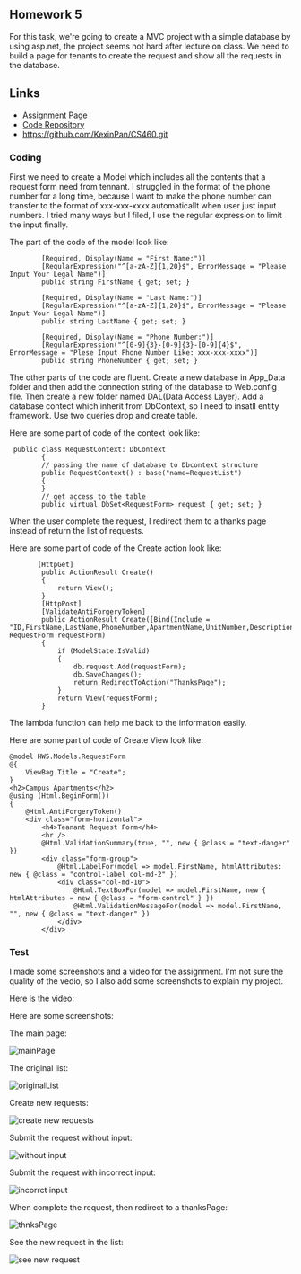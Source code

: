 ## Homework 5

For this task, we're going to create a MVC project with a simple database by using asp.net, the project seems not hard after lecture on class. We need to build a page for tenants to create the request and show all the requests in the database.

## Links

* [Assignment Page](http://www.wou.edu/~morses/classes/cs46x/assignments/HW5_1819.html)
* [Code Repository](https://github.com/KexinPan/CS460/tree/master/HW5)
* https://github.com/KexinPan/CS460.git

### Coding

First we need to create a Model which includes all the contents that a request form need from tennant. I struggled in the format of the phone number for a long time, because I want to make the phone number can transfer to the format of xxx-xxx-xxxx automaticallt when user just input numbers. I tried many ways but I filed, I use the regular expression to limit the input finally.

The part of the code of the model look like:

```
        [Required, Display(Name = "First Name:")]
        [RegularExpression("^[a-zA-Z]{1,20}$", ErrorMessage = "Please Input Your Legal Name")]
        public string FirstName { get; set; }

        [Required, Display(Name = "Last Name:")]
        [RegularExpression("^[a-zA-Z]{1,20}$", ErrorMessage = "Please Input Your Legal Name")]
        public string LastName { get; set; }

        [Required, Display(Name = "Phone Number:")]
        [RegularExpression("^[0-9]{3}-[0-9]{3}-[0-9]{4}$", ErrorMessage = "Plese Input Phone Number Like: xxx-xxx-xxxx")]
        public string PhoneNumber { get; set; }

```
The other parts of the code are fluent. Create a new database in App_Data folder and then add the connection string of the database to Web.config file. Then create a new folder named DAL(Data Access Layer). Add a database contect which inherit from DbContext, so I need to insatll entity framework. Use two queries drop and create table.

Here are some part of code of the context look like:

```
 public class RequestContext: DbContext
        {
        // passing the name of database to Dbcontext structure
        public RequestContext() : base("name=RequestList")
        {
        }
        // get access to the table
        public virtual DbSet<RequestForm> request { get; set; }
```

When the user complete the request, I redirect them to a thanks page instead of return the list of requests.

Here are some part of code of the Create action look like:

```
       [HttpGet]
        public ActionResult Create()
        {
            return View();
        }
        [HttpPost]
        [ValidateAntiForgeryToken]
        public ActionResult Create([Bind(Include = "ID,FirstName,LastName,PhoneNumber,ApartmentName,UnitNumber,Description,Permission")]          RequestForm requestForm)
        {
            if (ModelState.IsValid)
            {
                db.request.Add(requestForm);
                db.SaveChanges();
                return RedirectToAction("ThanksPage");
            }
            return View(requestForm);
        }
```
The lambda function can help me back to the information easily.

Here are some part of code of Create View look like:

```
@model HW5.Models.RequestForm
@{
    ViewBag.Title = "Create";
}
<h2>Campus Apartments</h2>
@using (Html.BeginForm())
{
    @Html.AntiForgeryToken()
    <div class="form-horizontal">
        <h4>Teanant Request Form</h4>
        <hr />
        @Html.ValidationSummary(true, "", new { @class = "text-danger" })
        <div class="form-group">
            @Html.LabelFor(model => model.FirstName, htmlAttributes: new { @class = "control-label col-md-2" })
            <div class="col-md-10">
                @Html.TextBoxFor(model => model.FirstName, new { htmlAttributes = new { @class = "form-control" } })
                @Html.ValidationMessageFor(model => model.FirstName, "", new { @class = "text-danger" })
            </div>
        </div>
```

### Test

I made some screenshots and a video for the assignment. I'm not sure the quality of the vedio, so I also add some screenshots to explain my project.

Here is the video:

Here are some screenshots:

The main page:

![mainPage](HW5/mainPage.jpg)

The original list:

![originalList](HW5/OriginalList.jpg)

Create new requests:

![create new requests](HW5/CreateRequest.jpg)

Submit the request without input:

![without input](HW5/WithoutInput.jpg)

Submit the request with incorrect input:

![incorrct input](HW5/IncorrectInput.jpg)

When complete the request, then redirect to a thanksPage:

![thnksPage](HW5/ThanksPage.jpg)

See the new request in the list:

![see new request](HW5/AddNewRequest.jpg)
